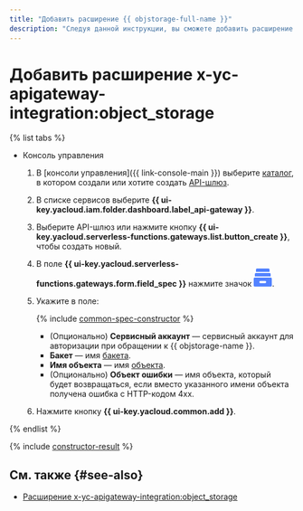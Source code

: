 ```yaml
---
title: "Добавить расширение {{ objstorage-full-name }}"
description: "Следуя данной инструкции, вы сможете добавить расширение {{ objstorage-full-name }} с помощью конструктора спецификации."
---
```


# Добавить расширение x-yc-apigateway-integration:object_storage

{% list tabs %}

- Консоль управления

    1. В [консоли управления]({{ link-console-main }}) выберите [каталог](../../../resource-manager/concepts/resources-hierarchy.md#folder), в котором создали или хотите создать [API-шлюз](../../concepts/index.md).
    1. В списке сервисов выберите **{{ ui-key.yacloud.iam.folder.dashboard.label_api-gateway }}**.
    1. Выберите API-шлюз или нажмите кнопку **{{ ui-key.yacloud.serverless-functions.gateways.list.button_create }}**, чтобы создать новый.
    1. В поле **{{ ui-key.yacloud.serverless-functions.gateways.form.field_spec }}** нажмите значок ![image](../../../_assets/api-gateway/spec-constructor/object-storage.svg).
    1. Укажите в поле:

        {% include [common-spec-constructor](../../../_includes/api-gateway/common-spec-constructor.md) %}

        * (Опционально) **Сервисный аккаунт** — сервисный аккаунт для авторизации при обращении к {{ objstorage-name }}.
        * **Бакет** — имя [бакета](../../../storage/concepts/bucket.md).
        * **Имя объекта** — имя [объекта](../../../storage/concepts/object.md).
        * (Опционально) **Объект ошибки** — имя объекта, который будет возвращаться, если вместо указанного имени объекта получена ошибка с HTTP-кодом 4xx.
    1. Нажмите кнопку **{{ ui-key.yacloud.common.add }}**.

{% endlist %}

{% include [constructor-result](../../../_includes/api-gateway/constructor-result.md) %}

## См. также {#see-also}

* [Расширение x-yc-apigateway-integration:object_storage](../../concepts/extensions/object-storage.md)

